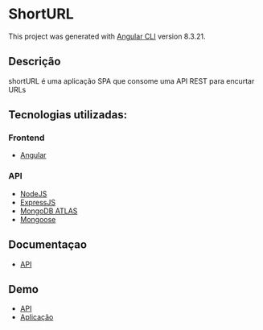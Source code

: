 # ShortURL

This project was generated with [Angular CLI](https://github.com/angular/angular-cli) version 8.3.21.

## Descrição

shortURL é uma aplicação SPA que consome uma API REST para encurtar URLs

## Tecnologias utilizadas:

### Frontend

- [Angular](https://angular.io/)

### API

- [NodeJS](https://nodejs.org/en/)
- [ExpressJS](https://expressjs.com/pt-br/)
- [MongoDB ATLAS](https://www.mongodb.com/cloud/atlas)
- [Mongoose](https://mongoosejs.com/)

## Documentaçao

- [API](https://documenter.getpostman.com/view/10068569/SWLiamji?version=latest)

## Demo

- [API](https://shorturl--api.herokuapp.com/)
- [Aplicação](https://shorturl--client.herokuapp.com/)